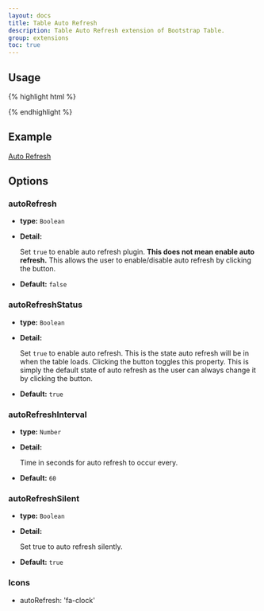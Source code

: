 ```yaml
---
layout: docs
title: Table Auto Refresh
description: Table Auto Refresh extension of Bootstrap Table.
group: extensions
toc: true
---
```


## Usage

{% highlight html %}
<script src="extensions/auto-refresh/bootstrap-table-auto-refresh.js"></script>
{% endhighlight %}

## Example

[Auto Refresh](https://examples.bootstrap-table.com/#extensions/auto-refresh.html)

## Options

### autoRefresh

- **type:** `Boolean`

- **Detail:**

   Set `true` to enable auto refresh plugin. **This does not mean enable auto refresh.** This allows the user to enable/disable auto refresh by clicking the button.

- **Default:** `false`

### autoRefreshStatus

- **type:** `Boolean`

- **Detail:**

   Set `true` to enable auto refresh. This is the state auto refresh will be in when the table loads. Clicking the button toggles this property. This is simply the default state of auto refresh as the user can always change it by clicking the button.

- **Default:** `true`

### autoRefreshInterval

- **type:** `Number`

- **Detail:**

   Time in seconds for auto refresh to occur every.

- **Default:** `60`

### autoRefreshSilent

- **type:** `Boolean`

- **Detail:**

   Set true to auto refresh silently.

- **Default:** `true`

### Icons

- autoRefresh: 'fa-clock'
